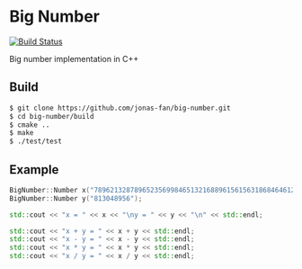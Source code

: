 # Big Number
[![Build Status](https://travis-ci.org/jonas-fan/big-number.svg)](https://travis-ci.org/jonas-fan/big-number)

Big number implementation in C++

## Build
```bash
$ git clone https://github.com/jonas-fan/big-number.git
$ cd big-number/build
$ cmake ..
$ make
$ ./test/test
```

## Example
```cpp
BigNumber::Number x("78962132878965235699846513216889615615631868464612316613153153153521898");
BigNumber::Number y("813048956");

std::cout << "x = " << x << "\ny = " << y << "\n" << std::endl;

std::cout << "x + y = " << x + y << std::endl;
std::cout << "x - y = " << x - y << std::endl;
std::cout << "x * y = " << x * y << std::endl;
std::cout << "x / y = " << x / y << std::endl;
```